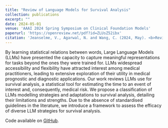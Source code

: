 ```yaml
---
title: "Review of Language Models for Survival Analysis"
collection: publications
excerpt: ""
date: 2024-05-01
venue: 'AAAI 2024 Spring Symposium on Clinical Foundation Models'
paperurl: 'https://openreview.net/pdf?id=ZLUsZ52ibx'
citation: 'Jeanselme, V., Agarwal, N. and Wang, C. (2024, May). <b>Review of Language Models for Survival Analysis</b>. In <i>AAAI 2024 Spring Symposium on Clinical Foundation Models</i>.'
---
```

By learning statistical relations between words, Large Language Models (LLMs) have presented the capacity to capture meaningful representations for tasks beyond the ones they were trained for. LLMs widespread accessibility and flexibility have attracted interest among medical practitioners, leading to extensive exploration of their utility in medical prognostic and diagnostic applications. Our work reviews LLMs use for survival analysis, a statistical tool for estimating the time to an event of interest and, consequently, medical risk. We propose a classification of LLMs modelling strategies and adaptations to survival analysis, detailing their limitations and strengths. Due to the absence of standardised guidelines in the literature, we introduce a framework to assess the efficacy of diverse LLM strategies for survival analysis.


Code available on [GitHub](https://github.com/Jeanselme/LLM-For-Survival-Analysis).